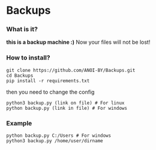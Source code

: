 # Backups
 
### What is it?
**this is a backup machine :)**
Now your files will not be lost!

### How to install?
~~~
git clone https://github.com/ANOI-BY/Backups.git
cd Backups
pip install -r requirements.txt
~~~
then you need to change the config
~~~
python3 backup.py (link on file) # For linux
python backup.py (link in file) # For windows
~~~

### Example
~~~
python backup.py C:/Users # For windows
python3 backup.py /home/user/dirname
~~~
